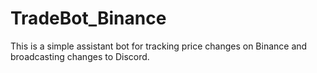 # TradeBot_Binance
This is a simple assistant bot for tracking price changes on Binance and broadcasting changes to Discord.
